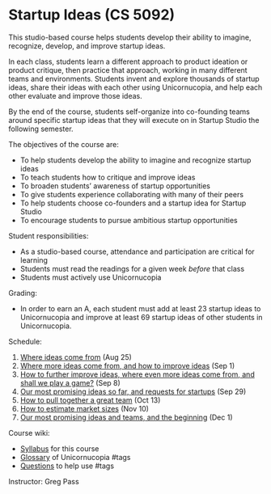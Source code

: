 # Startup Ideas (CS 5092)

This studio-based course helps students develop their ability to imagine, recognize, develop, and improve startup ideas. 

In each class, students learn a different approach to product ideation or product critique, then practice that approach, working in many different teams and environments. Students invent and explore thousands of startup ideas, share their ideas with each other using Unicornucopia, and help each other evaluate and improve those ideas.

By the end of the course, students self-organize into co-founding teams around specific startup ideas that they will execute on in Startup Studio the following semester.

The objectives of the course are:

* To help students develop the ability to imagine and recognize startup ideas
* To teach students how to critique and improve ideas
* To broaden students’ awareness of startup opportunities
* To give students experience collaborating with many of their peers
* To help students choose co-founders and a startup idea for Startup Studio
* To encourage students to pursue ambitious startup opportunities

Student responsibilities:

* As a studio-based course, attendance and participation are critical for learning
* Students must read the readings for a given week *before* that class
* Students must actively use Unicornucopia

Grading:

* In order to earn an A, each student must add at least 23 startup ideas to Unicornucopia and improve at least 69 startup ideas of other students in Unicornucopia.

Schedule:

1. [Where ideas come from](https://github.com/cornelltech/startup-ideas/wiki/Syllabus#class-1-where-ideas-come-from) (Aug 25)
1. [Where more ideas come from, and how to improve ideas](https://github.com/cornelltech/startup-ideas/wiki/Syllabus#class-2-where-more-ideas-come-from-and-how-to-improve-ideas) (Sep 1)
1. [How to further improve ideas, where even more ideas come from, and shall we play a game?](https://github.com/cornelltech/startup-ideas/wiki/Syllabus#class-3-how-to-further-improve-ideas-where-even-more-ideas-come-from-and-shall-we-play-a-game) (Sep 8)
1. [Our most promising ideas so far, and requests for startups](https://github.com/cornelltech/startup-ideas/wiki/Syllabus#class-4-our-most-promising-ideas-so-far-and-requests-for-startups) (Sep 29)
1. [How to pull together a great team](https://github.com/cornelltech/startup-ideas/wiki/Syllabus#class-5-how-to-pull-together-a-great-team) (Oct 13)
1. [How to estimate market sizes](https://github.com/cornelltech/startup-ideas/wiki/Syllabus#class-6-how-to-estimate-market-sizes) (Nov 10)
1. [Our most promising ideas and teams, and the beginning](https://github.com/cornelltech/startup-ideas/wiki/Syllabus#class-7-our-most-promising-ideas-and-teams-and-the-beginning) (Dec 1)

Course wiki:

* [Syllabus](https://github.com/cornelltech/startup-ideas/wiki/Syllabus) for this course
* [Glossary](https://github.com/cornelltech/startup-ideas/wiki/Glossary) of Unicornucopia #tags
* [Questions](https://github.com/cornelltech/startup-ideas/wiki/Questions) to help use #tags

Instructor: Greg Pass
